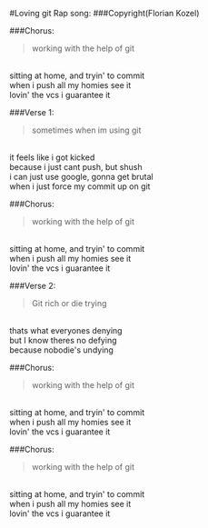#Loving git Rap song:
###Copyright(Florian Kozel)

###Chorus:
>working with the help of git
<br>
sitting at home, and tryin' to commit
<br>
when i push all my homies see it
<br>
lovin' the vcs i guarantee it

###Verse 1:
>sometimes when im using git
<br>
it feels like i got kicked
<br>
because i just cant push, but shush
<br>
i can just use google, gonna get brutal
<br>
when i just force my commit up on git

###Chorus:
>working with the help of git
<br>
sitting at home, and tryin' to commit
<br>
when i push all my homies see it
<br>
lovin' the vcs i guarantee it

###Verse 2:
>Git rich or die trying
<br>
thats what everyones denying
<br>
but I know theres no defying
<br>
because nobodie's undying

###Chorus:
>working with the help of git
<br>
sitting at home, and tryin' to commit
<br>
when i push all my homies see it
<br>
lovin' the vcs i guarantee it

###Chorus:
>working with the help of git
<br>
sitting at home, and tryin' to commit
<br>
when i push all my homies see it
<br>
lovin' the vcs i guarantee it
